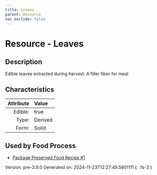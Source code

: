 ```yaml
---
title: Leaves
parent: Resource
nav_exclude: false
---
```

# Resource - Leaves

## Description
Edible leaves extracted during harvest. A filler fiber for meal

## Characteristics

| Attribute      | Value |
|--------:|:------|
|Edible:|true|
|Type:|Derived|
|Form:|Solid|
 



    
## Used by Food Process

- [Package Preserved Food Recipe #1](../food/package-preserved-food-recipe--1.html)


Version: pre-3.9.0 Generated on: 2024-11-23T12:27:49.5801111
{: .fs-3 }
